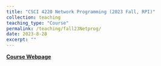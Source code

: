 ```yaml
---
title: "CSCI 4220 Network Programming (2023 Fall, RPI)"
collection: teaching
teaching_type: "Course"
permalink: /teaching/fall23Netprog/
date: 2023-8-28
excerpt: ""
---
```





[**Course Webpage**](https://www.cs.rpi.edu/academics/courses/fall23/csci4220/)
